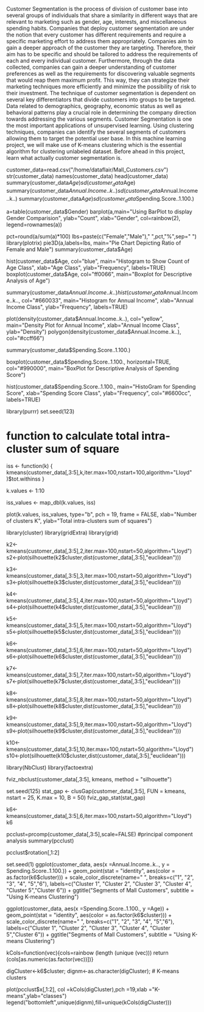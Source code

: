 Customer Segmentation is the process of division of customer base into several groups of individuals that share a similarity in different ways that are relevant to marketing such as gender, age, interests, and miscellaneous spending habits.
Companies that deploy customer segmentation are under the notion that every customer has different requirements and require a specific marketing effort to address them appropriately. Companies aim to gain a deeper approach of the customer they are targeting. Therefore, their aim has to be specific and should be tailored to address the requirements of each and every individual customer. Furthermore, through the data collected, companies can gain a deeper understanding of customer preferences as well as the requirements for discovering valuable segments that would reap them maximum profit. This way, they can strategize their marketing techniques more efficiently and minimize the possibility of risk to their investment.
The technique of customer segmentation is dependent on several key differentiators that divide customers into groups to be targeted. Data related to demographics, geography, economic status as well as behavioral patterns play a crucial role in determining the company direction towards addressing the various segments.
Customer Segmentation is one the most important applications of unsupervised learning. Using clustering techniques, companies can identify the several segments of customers allowing them to target the potential user base. In this machine learning project, we will make use of K-means clustering which is the essential algorithm for clustering unlabeled dataset. Before ahead in this project, learn what actually customer segmentation is.


customer_data=read.csv("/home/dataflair/Mall_Customers.csv")
str(customer_data)
names(customer_data)
head(customer_data)
summary(customer_data$Age)
sd(customer_data$Age)
summary(customer_data$Annual.Income..k..)
sd(customer_data$Annual.Income..k..)
summary(customer_data$Age)
sd(customer_data$Spending.Score..1.100.)

a=table(customer_data$Gender)
barplot(a,main="Using BarPlot to display Gender Comparision",
       ylab="Count",
       xlab="Gender",
       col=rainbow(2),
       legend=rownames(a))

pct=round(a/sum(a)*100)
lbs=paste(c("Female","Male")," ",pct,"%",sep=" ")
library(plotrix)
pie3D(a,labels=lbs,
   main="Pie Chart Depicting Ratio of Female and Male")
summary(customer_data$Age)

hist(customer_data$Age,
    col="blue",
    main="Histogram to Show Count of Age Class",
    xlab="Age Class",
    ylab="Frequency",
    labels=TRUE)
boxplot(customer_data$Age,
       col="ff0066",
       main="Boxplot for Descriptive Analysis of Age")

summary(customer_data$Annual.Income..k..)
hist(customer_data$Annual.Income..k..,
  col="#660033",
  main="Histogram for Annual Income",
  xlab="Annual Income Class",
  ylab="Frequency",
  labels=TRUE)


plot(density(customer_data$Annual.Income..k..),
    col="yellow",
    main="Density Plot for Annual Income",
    xlab="Annual Income Class",
    ylab="Density")
polygon(density(customer_data$Annual.Income..k..),
        col="#ccff66")

summary(customer_data$Spending.Score..1.100.)

boxplot(customer_data$Spending.Score..1.100.,
   horizontal=TRUE,
   col="#990000",
   main="BoxPlot for Descriptive Analysis of Spending Score")

hist(customer_data$Spending.Score..1.100.,
    main="HistoGram for Spending Score",
    xlab="Spending Score Class",
    ylab="Frequency",
    col="#6600cc",
    labels=TRUE)


library(purrr)
set.seed(123)
# function to calculate total intra-cluster sum of square 
iss <- function(k) {
  kmeans(customer_data[,3:5],k,iter.max=100,nstart=100,algorithm="Lloyd" )$tot.withinss
}

k.values <- 1:10


iss_values <- map_dbl(k.values, iss)

plot(k.values, iss_values,
    type="b", pch = 19, frame = FALSE, 
    xlab="Number of clusters K",
    ylab="Total intra-clusters sum of squares")


library(cluster) 
library(gridExtra)
library(grid)


k2<-kmeans(customer_data[,3:5],2,iter.max=100,nstart=50,algorithm="Lloyd")
s2<-plot(silhouette(k2$cluster,dist(customer_data[,3:5],"euclidean")))


k3<-kmeans(customer_data[,3:5],3,iter.max=100,nstart=50,algorithm="Lloyd")
s3<-plot(silhouette(k3$cluster,dist(customer_data[,3:5],"euclidean")))


k4<-kmeans(customer_data[,3:5],4,iter.max=100,nstart=50,algorithm="Lloyd")
s4<-plot(silhouette(k4$cluster,dist(customer_data[,3:5],"euclidean")))


k5<-kmeans(customer_data[,3:5],5,iter.max=100,nstart=50,algorithm="Lloyd")
s5<-plot(silhouette(k5$cluster,dist(customer_data[,3:5],"euclidean")))


k6<-kmeans(customer_data[,3:5],6,iter.max=100,nstart=50,algorithm="Lloyd")
s6<-plot(silhouette(k6$cluster,dist(customer_data[,3:5],"euclidean")))


k7<-kmeans(customer_data[,3:5],7,iter.max=100,nstart=50,algorithm="Lloyd")
s7<-plot(silhouette(k7$cluster,dist(customer_data[,3:5],"euclidean")))


k8<-kmeans(customer_data[,3:5],8,iter.max=100,nstart=50,algorithm="Lloyd")
s8<-plot(silhouette(k8$cluster,dist(customer_data[,3:5],"euclidean")))


k9<-kmeans(customer_data[,3:5],9,iter.max=100,nstart=50,algorithm="Lloyd")
s9<-plot(silhouette(k9$cluster,dist(customer_data[,3:5],"euclidean")))


k10<-kmeans(customer_data[,3:5],10,iter.max=100,nstart=50,algorithm="Lloyd")
s10<-plot(silhouette(k10$cluster,dist(customer_data[,3:5],"euclidean")))


library(NbClust)
library(factoextra)

fviz_nbclust(customer_data[,3:5], kmeans, method = "silhouette")


set.seed(125)
stat_gap <- clusGap(customer_data[,3:5], FUN = kmeans, nstart = 25,
            K.max = 10, B = 50)
fviz_gap_stat(stat_gap)


k6<-kmeans(customer_data[,3:5],6,iter.max=100,nstart=50,algorithm="Lloyd")
k6

pcclust=prcomp(customer_data[,3:5],scale=FALSE) #principal component analysis
summary(pcclust)

pcclust$rotation[,1:2]


set.seed(1)
ggplot(customer_data, aes(x =Annual.Income..k.., y = Spending.Score..1.100.)) + 
  geom_point(stat = "identity", aes(color = as.factor(k6$cluster))) +
  scale_color_discrete(name=" ",
              breaks=c("1", "2", "3", "4", "5","6"),
              labels=c("Cluster 1", "Cluster 2", "Cluster 3", "Cluster 4", "Cluster 5","Cluster 6")) +
  ggtitle("Segments of Mall Customers", subtitle = "Using K-means Clustering")


ggplot(customer_data, aes(x =Spending.Score..1.100., y =Age)) + 
  geom_point(stat = "identity", aes(color = as.factor(k6$cluster))) +
  scale_color_discrete(name=" ",
                      breaks=c("1", "2", "3", "4", "5","6"),
                      labels=c("Cluster 1", "Cluster 2", "Cluster 3", "Cluster 4", "Cluster 5","Cluster 6")) +
  ggtitle("Segments of Mall Customers", subtitle = "Using K-means Clustering")


kCols=function(vec){cols=rainbow (length (unique (vec)))
return (cols[as.numeric(as.factor(vec))])}

digCluster<-k6$cluster; dignm<-as.character(digCluster); # K-means clusters

plot(pcclust$x[,1:2], col =kCols(digCluster),pch =19,xlab ="K-means",ylab="classes")
legend("bottomleft",unique(dignm),fill=unique(kCols(digCluster)))


